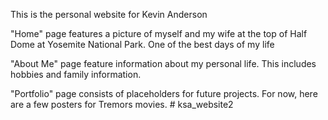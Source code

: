 This is the personal website for Kevin Anderson

"Home" page features a picture of myself and my wife at the top of Half Dome at Yosemite National Park. One of the best days of my life

"About Me" page feature information about my personal life. This includes hobbies and family information. 

"Portfolio" page consists of placeholders for future projects. For now, here are a few posters for Tremors movies. # ksa_website2
